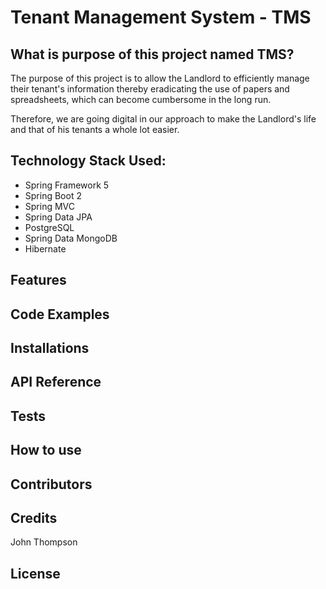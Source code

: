 # Tenant Management System - TMS
## What is purpose of this project named TMS?
The purpose of this project is to allow the Landlord to efficiently manage their tenant's information thereby eradicating the use of papers and spreadsheets, which can become cumbersome in the long run. 

Therefore, we are going digital in our approach to make the Landlord's life and that of his tenants a whole lot easier.

## Technology Stack Used:
- Spring Framework 5 
- Spring Boot 2
- Spring MVC
- Spring Data JPA
- PostgreSQL
- Spring Data MongoDB
- Hibernate

## Features

## Code Examples

## Installations

## API Reference

## Tests

## How to use

## Contributors

## Credits
John Thompson

## License
